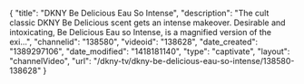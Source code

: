 {
    "title": "DKNY Be Delicious Eau So Intense",
    "description": "The cult classic DKNY Be Delicious scent gets an intense makeover. Desirable and intoxicating, Be Delicious Eau so Intense, is a magnified version of the exi...",
    "channelid": "138580",
    "videoid": "138628",
    "date_created": "1389297106",
    "date_modified": "1418181140",
    "type": "captivate",
    "layout": "channelVideo",
    "url": "\/dkny-tv\/dkny-be-delicious-eau-so-intense\/138580-138628"
}